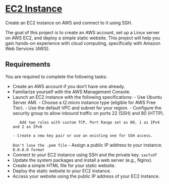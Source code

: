 # [EC2 Instance](https://roadmap.sh/projects/ec2-instance)

Create an EC2 instance on AWS and connect to it using SSH.

The goal of this project is to create an AWS account, set up a Linux server on AWS EC2, and deploy a simple static website. This project will help you gain hands-on experience with cloud computing, specifically with Amazon Web Services (AWS).

## Requirements

You are required to complete the following tasks:

- Create an AWS account if you don’t have one already.
- Familiarize yourself with the AWS Management Console.
- Launch an EC2 instance with the following specifications:
      - Use Ubuntu Server AMI.
      - Choose a t2.micro instance type (eligible for AWS Free Tier).
      - Use the default VPC and subnet for your region.
      - Configure the security group to allow inbound traffic on ports 22 (SSH) and 80 (HTTP).
	```SSH will already be configured to port 22
	   Add two rules with custom TCP, Port Range set as 80, 1 as IPv4 and 2 as IPv6
	```
      - Create a new key pair or use an existing one for SSH access.
	`Don't lose the .pem file`
      - Assign a public IP address to your instance.
	`0.0.0.0 format`
- Connect to your EC2 instance using SSH and the private key.
  `sasfsdf`
- Update the system packages and install a web server (e.g., Nginx).
- Create a simple HTML file for your static website.
- Deploy the static website to your EC2 instance.
- Access your website using the public IP address of your EC2 instance.

